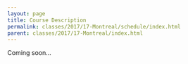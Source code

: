 ```yaml
---
layout: page
title: Course Description
permalink: classes/2017/17-Montreal/schedule/index.html
parent: classes/2017/17-Montreal/index.html
---
```


Coming soon...
